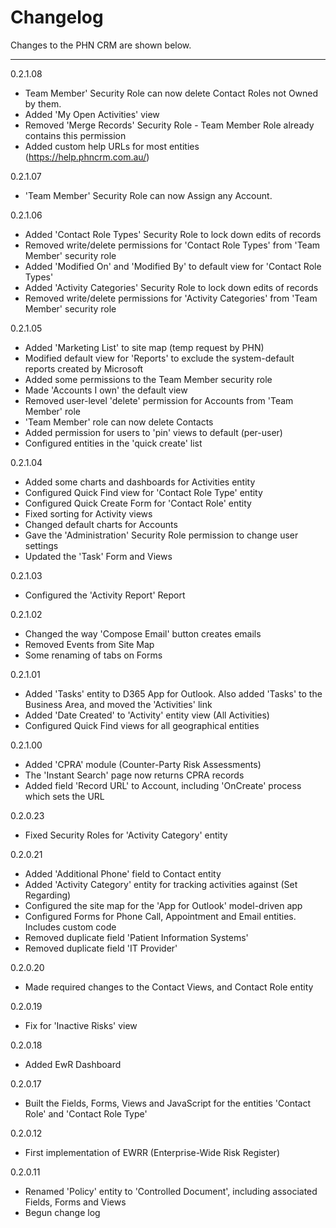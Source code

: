 # Changelog

Changes to the PHN CRM are shown below.

______

0.2.1.08

- Team Member' Security Role can now delete Contact Roles not Owned by them.
- Added 'My Open Activities' view
- Removed 'Merge Records' Security Role - Team Member Role already contains this permission
- Added custom help URLs for most entities (https://help.phncrm.com.au/)

0.2.1.07

- 'Team Member' Security Role can now Assign any Account.

0.2.1.06

- Added 'Contact Role Types' Security Role to lock down edits of records
- Removed write/delete permissions for 'Contact Role Types' from 'Team Member' security role
- Added 'Modified On' and 'Modified By' to default view for 'Contact Role Types'
- Added 'Activity Categories' Security Role to lock down edits of records
- Removed write/delete permissions for 'Activity Categories' from 'Team Member' security role

0.2.1.05

- Added 'Marketing List' to site map (temp request by PHN)
- Modified default view for 'Reports' to exclude the system-default reports created by Microsoft
- Added some permissions to the Team Member security role
- Made 'Accounts I own' the default view
- Removed user-level 'delete' permission for Accounts from 'Team Member' role
- 'Team Member' role can now delete Contacts
- Added permission for users to 'pin' views to default (per-user)
- Configured entities in the 'quick create' list

0.2.1.04

- Added some charts and dashboards for Activities entity
- Configured Quick Find view for 'Contact Role Type' entity
- Configured Quick Create Form for 'Contact Role' entity
- Fixed sorting for Activity views
- Changed default charts for Accounts
- Gave the 'Administration' Security Role permission to change user settings
- Updated the 'Task' Form and Views

0.2.1.03

- Configured the 'Activity Report' Report

0.2.1.02

- Changed the way 'Compose Email' button creates emails
- Removed Events from Site Map
- Some renaming of tabs on Forms

0.2.1.01

- Added 'Tasks' entity to D365 App for Outlook. Also added 'Tasks' to the Business Area, and moved the 'Activities' link
- Added 'Date Created' to 'Activity' entity view (All Activities)
- Configured Quick Find views for all geographical entities

0.2.1.00

- Added 'CPRA' module (Counter-Party Risk Assessments)
- The 'Instant Search' page now returns CPRA records
- Added field 'Record URL' to Account, including 'OnCreate' process which sets the URL

0.2.0.23

- Fixed Security Roles for 'Activity Category' entity

0.2.0.21

- Added 'Additional Phone' field to Contact entity
- Added 'Activity Category' entity for tracking activities against (Set Regarding)
- Configured the site map for the 'App for Outlook' model-driven app
- Configured Forms for Phone Call, Appointment and Email entities. Includes custom code
- Removed duplicate field 'Patient Information Systems'
- Removed duplicate field 'IT Provider'

0.2.0.20

- Made required changes to the Contact Views, and Contact Role entity

0.2.0.19

- Fix for 'Inactive Risks' view

0.2.0.18

- Added EwR Dashboard

0.2.0.17

- Built the Fields, Forms, Views and JavaScript for the entities 'Contact Role' and 'Contact Role Type'

0.2.0.12

- First implementation of EWRR (Enterprise-Wide Risk Register)

0.2.0.11

- Renamed 'Policy' entity to 'Controlled Document', including associated Fields, Forms and Views
- Begun change log